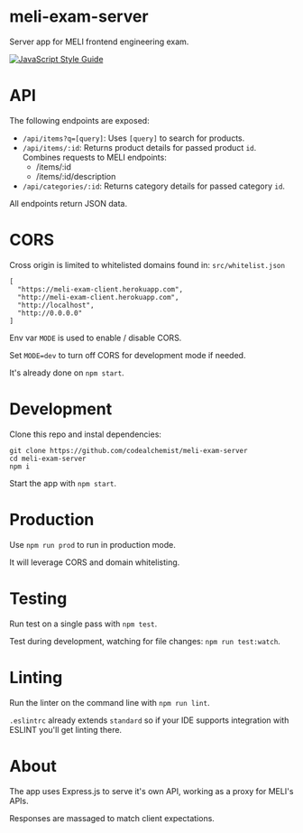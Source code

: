 # meli-exam-server

Server app for MELI frontend engineering exam.

[![JavaScript Style Guide](https://cdn.rawgit.com/standard/standard/master/badge.svg)](https://github.com/standard/standard)

# API

The following endpoints are exposed:

- `/api/items?q=[query]`: Uses `[query]` to search for products.
- `/api/items/:id`: Returns product details for passed product `id`.
  Combines requests to MELI endpoints:
  - /items/:id
  - /items/:id/description
- `/api/categories/:id`: Returns category details for passed category `id`.

All endpoints return JSON data.

# CORS

Cross origin is limited to whitelisted domains found in: `src/whitelist.json`

```
[
  "https://meli-exam-client.herokuapp.com",
  "http://meli-exam-client.herokuapp.com",
  "http://localhost",
  "http://0.0.0.0"
]

```

Env var `MODE` is used to enable / disable CORS.

Set `MODE=dev` to turn off CORS for development mode if needed.

It's already done on `npm start`.

# Development

Clone this repo and instal dependencies:

```
git clone https://github.com/codealchemist/meli-exam-server
cd meli-exam-server
npm i
```

Start the app with `npm start`.

# Production

Use `npm run prod` to run in production mode.

It will leverage CORS and domain whitelisting.

# Testing

Run test on a single pass with `npm test`.

Test during development, watching for file changes: `npm run test:watch`.

# Linting

Run the linter on the command line with `npm run lint`.

`.eslintrc` already extends `standard` so if your IDE supports integration with ESLINT you'll get linting there.

# About

The app uses Express.js to serve it's own API, working as a proxy for MELI's APIs.

Responses are massaged to match client expectations.
